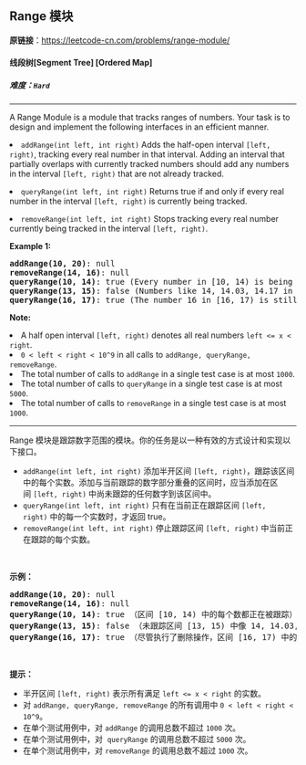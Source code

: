 ## Range 模块

**原链接**：<https://leetcode-cn.com/problems/range-module/>

#### 线段树[Segment Tree]    [Ordered Map]    

##### 难度：**`Hard`**

----- 
<p>A Range Module is a module that tracks ranges of numbers. Your task is to design and implement the following interfaces in an efficient manner.</p>

<p><li><code>addRange(int left, int right)</code> Adds the half-open interval <code>[left, right)</code>, tracking every real number in that interval.  Adding an interval that partially overlaps with currently tracked numbers should add any numbers in the interval <code>[left, right)</code> that are not already tracked.</li></p>

<p><li><code>queryRange(int left, int right)</code> Returns true if and only if every real number in the interval <code>[left, right)</code>
 is currently being tracked.</li></p>

<p><li><code>removeRange(int left, int right)</code> Stops tracking every real number currently being tracked in the interval <code>[left, right)</code>.</li></p>

<p><b>Example 1:</b><br />
<pre>
<b>addRange(10, 20)</b>: null
<b>removeRange(14, 16)</b>: null
<b>queryRange(10, 14)</b>: true (Every number in [10, 14) is being tracked)
<b>queryRange(13, 15)</b>: false (Numbers like 14, 14.03, 14.17 in [13, 15) are not being tracked)
<b>queryRange(16, 17)</b>: true (The number 16 in [16, 17) is still being tracked, despite the remove operation)
</pre>
</p>

<p><b>Note:</b>
<li>A half open interval <code>[left, right)</code> denotes all real numbers <code>left <= x < right</code>.</li>

<li><code>0 < left < right < 10^9</code> in all calls to <code>addRange, queryRange, removeRange</code>.</li>
<li>The total number of calls to <code>addRange</code> in a single test case is at most <code>1000</code>.</li>
<li>The total number of calls to <code>queryRange</code> in a single test case is at most <code>5000</code>.</li>
<li>The total number of calls to <code>removeRange</code> in a single test case is at most <code>1000</code>.</li>
</p>

----- 
<p>Range 模块是跟踪数字范围的模块。你的任务是以一种有效的方式设计和实现以下接口。</p>

<ul>
	<li><code>addRange(int left, int right)</code> 添加半开区间&nbsp;<code>[left, right)</code>，跟踪该区间中的每个实数。添加与当前跟踪的数字部分重叠的区间时，应当添加在区间&nbsp;<code>[left, right)</code>&nbsp;中尚未跟踪的任何数字到该区间中。</li>
	<li><code>queryRange(int left, int right)</code>&nbsp;只有在当前正在跟踪区间&nbsp;<code>[left, right)</code>&nbsp;中的每一个实数时，才返回 true。</li>
	<li><code>removeRange(int left, int right)</code>&nbsp;停止跟踪区间&nbsp;<code>[left, right)</code>&nbsp;中当前正在跟踪的每个实数。</li>
</ul>

<p>&nbsp;</p>

<p><strong>示例：</strong></p>

<pre><strong>addRange(10, 20)</strong>: null
<strong>removeRange(14, 16)</strong>: null
<strong>queryRange(10, 14)</strong>: true （区间 [10, 14) 中的每个数都正在被跟踪）
<strong>queryRange(13, 15)</strong>: false （未跟踪区间 [13, 15) 中像 14, 14.03, 14.17 这样的数字）
<strong>queryRange(16, 17)</strong>: true （尽管执行了删除操作，区间 [16, 17) 中的数字 16 仍然会被跟踪）
</pre>

<p>&nbsp;</p>

<p><strong>提示：</strong></p>

<ul>
	<li>半开区间&nbsp;<code>[left, right)</code>&nbsp;表示所有满足&nbsp;<code>left &lt;= x &lt; right</code>&nbsp;的实数。</li>
	<li>对&nbsp;<code>addRange, queryRange, removeRange</code>&nbsp;的所有调用中&nbsp;<code>0 &lt; left &lt; right &lt; 10^9</code>。</li>
	<li>在单个测试用例中，对&nbsp;<code>addRange</code>&nbsp;的调用总数不超过&nbsp;<code>1000</code>&nbsp;次。</li>
	<li>在单个测试用例中，对&nbsp; <code>queryRange</code> 的调用总数不超过 <code>5000</code> 次。</li>
	<li>在单个测试用例中，对 <code>removeRange</code> 的调用总数不超过&nbsp;<code>1000</code>&nbsp;次。</li>
</ul>

<p>&nbsp;</p>
